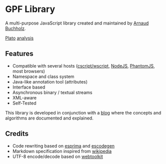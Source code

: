 # GPF Library

A multi-purpose JavaScript library created and maintained by
[Arnaud Buchholz](http://gpf-js.blogspot.com/).

[Plato](https://github.com/es-analysis/plato)
 [analysis](http://arnaudbuchholz.github.io/plato/gpf-js/index.html)

## Features

* Compatible with several hosts
([cscript/wscript](http://technet.microsoft.com/en-us/library/bb490887.aspx),
[NodeJS](http://nodejs.org/), [PhantomJS](http://phantomjs.org/),
most browsers)
* Namespace and class system
* Java-like annotation tool (attributes)
* Interface based
* Asynchronous binary / textual streams
* XML-aware
* Self-Tested

This library is developed in conjunction with a
[blog](http://gpf-js.blogspot.com/) where the concepts and algorithms are
documented and explained.

## Credits
* Code rewriting based on [esprima](http://esprima.org/) and
[escodegen](https://github.com/Constellation/escodegen)
* Markdown specification inspired from
[wikipedia](http://en.wikipedia.org/wiki/Markdown)
* UTF-8 encode/decode based on [webtoolkit](http://www.webtoolkit.info/)

